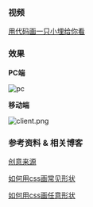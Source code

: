 

### 视频

[用代码画一只小埋给你看](https://music.163.com/#/video?id=AFA5B77CF74FC9CD8E44736209B35EB2)





### 效果

**PC端**

![pc](http://qn.simenchan.xyz/Pc.png)



**移动端**

![client.png](http://qn.simenchan.xyz/mobile.png)







### 参考资料 & 相关博客

[创意来源](https://fangyinghang.com/make-a-pikachu/)

[如何用css画常见形状](https://css-tricks.com/examples/ShapesOfCSS/)

[如何用css画任意形状](https://css-tricks.com/basic-shapes-path-never-twain-shall-meet/)



